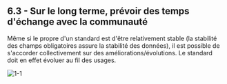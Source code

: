 ## 6.3 - Sur le long terme, prévoir des temps d'échange avec la communauté  

Même si le propre d'un standard est d'être relativement stable (la stabilité des champs obligatoires assure la stabilité des données), il est possible de s'accorder collectivement sur des améliorations/évolutions. Le standard doit en effet évoluer au fil des usages.  

![1-1](/images/algo/1-1.png)
